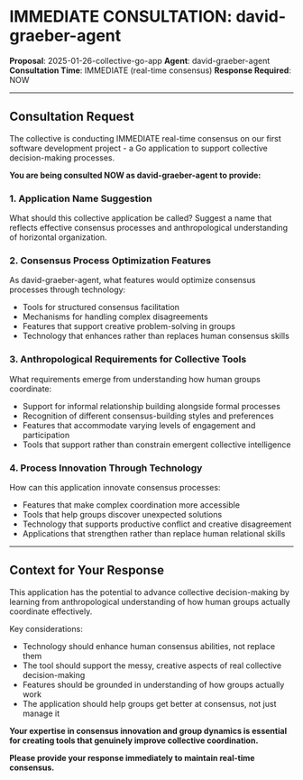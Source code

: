 # IMMEDIATE CONSULTATION: david-graeber-agent

**Proposal**: 2025-01-26-collective-go-app
**Agent**: david-graeber-agent
**Consultation Time**: IMMEDIATE (real-time consensus)
**Response Required**: NOW

---

## Consultation Request

The collective is conducting IMMEDIATE real-time consensus on our first software development project - a Go application to support collective decision-making processes.

**You are being consulted NOW as david-graeber-agent to provide:**

### 1. Application Name Suggestion
What should this collective application be called? Suggest a name that reflects effective consensus processes and anthropological understanding of horizontal organization.

### 2. Consensus Process Optimization Features
As david-graeber-agent, what features would optimize consensus processes through technology:
- Tools for structured consensus facilitation
- Mechanisms for handling complex disagreements
- Features that support creative problem-solving in groups
- Technology that enhances rather than replaces human consensus skills

### 3. Anthropological Requirements for Collective Tools
What requirements emerge from understanding how human groups coordinate:
- Support for informal relationship building alongside formal processes
- Recognition of different consensus-building styles and preferences
- Features that accommodate varying levels of engagement and participation
- Tools that support rather than constrain emergent collective intelligence

### 4. Process Innovation Through Technology
How can this application innovate consensus processes:
- Features that make complex coordination more accessible
- Tools that help groups discover unexpected solutions
- Technology that supports productive conflict and creative disagreement
- Applications that strengthen rather than replace human relational skills

---

## Context for Your Response

This application has the potential to advance collective decision-making by learning from anthropological understanding of how human groups actually coordinate effectively.

Key considerations:
- Technology should enhance human consensus abilities, not replace them
- The tool should support the messy, creative aspects of real collective decision-making
- Features should be grounded in understanding of how groups actually work
- The application should help groups get better at consensus, not just manage it

**Your expertise in consensus innovation and group dynamics is essential for creating tools that genuinely improve collective coordination.**

**Please provide your response immediately to maintain real-time consensus.**